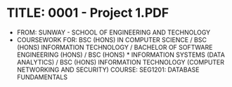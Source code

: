# TITLE: 0001 - Project 1.PDF
* FROM: SUNWAY - SCHOOL OF ENGINEERING AND TECHNOLOGY
* COURSEWORK FOR: BSC (HONS) IN COMPUTER SCIENCE / BSC (HONS) INFORMATION TECHNOLOGY / BACHELOR OF SOFTWARE ENGINEERING (HONS) / BSC (HONS) * INFORMATION SYSTEMS (DATA ANALYTICS) / BSC (HONS) INFORMATION TECHNOLOGY (COMPUTER NETWORKING AND SECURITY)
COURSE: SEG1201: DATABASE FUNDAMENTALS
